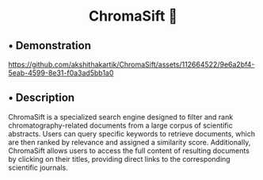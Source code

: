 <h1 align="center">ChromaSift 🧪</h1>


## • Demonstration

https://github.com/akshithakartik/ChromaSift/assets/112664522/9e6a2bf4-5eab-4599-8e31-f0a3ad5bb1a0


## • Description

ChromaSift is a specialized search engine designed to filter and rank chromatography-related documents from a large corpus of scientific abstracts. Users can query specific keywords to retrieve documents, which are then ranked by relevance and assigned a similarity score. Additionally, ChromaSift allows users to access the full content of resulting documents by clicking on their titles, providing direct links to the corresponding scientific journals.


